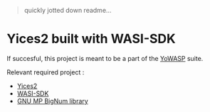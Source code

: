 > quickly jotted down readme...

# Yices2 built with WASI-SDK

If succesful, this project is meant to be a part of the [YoWASP](http://yowasp.org/) suite.

Relevant required project : 

* [Yices2](https://github.com/SRI-CSL/yices2)
* [WASI-SDK](https://github.com/WebAssembly/wasi-sdk)
* [GNU MP BigNum library](https://gmplib.org)

